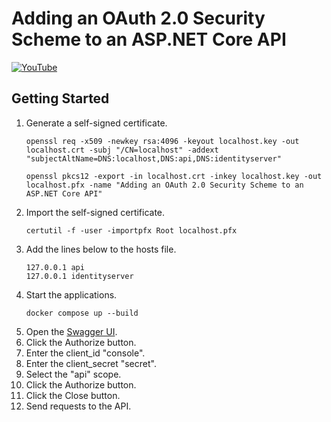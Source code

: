 # Adding an OAuth 2.0 Security Scheme to an ASP.NET Core API

[![YouTube](https://img.youtube.com/vi/eE_X8Y180zs/0.jpg)](https://www.youtube.com/watch?v=eE_X8Y180zs)

## Getting Started

1. Generate a self-signed certificate.
    ```shell
    openssl req -x509 -newkey rsa:4096 -keyout localhost.key -out localhost.crt -subj "/CN=localhost" -addext "subjectAltName=DNS:localhost,DNS:api,DNS:identityserver"
    ```
    ```shell
    openssl pkcs12 -export -in localhost.crt -inkey localhost.key -out localhost.pfx -name "Adding an OAuth 2.0 Security Scheme to an ASP.NET Core API"
    ```
1. Import the self-signed certificate.
    ```shell
    certutil -f -user -importpfx Root localhost.pfx
    ```
1. Add the lines below to the hosts file.
    ```text
    127.0.0.1 api
    127.0.0.1 identityserver
    ```
1. Start the applications.
    ```shell
    docker compose up --build
    ```
1. Open the [Swagger UI](https://api:5003/swagger).
1. Click the Authorize button.
1. Enter the client_id "console".
1. Enter the client_secret "secret".
1. Select the "api" scope.
1. Click the Authorize button.
1. Click the Close button.
1. Send requests to the API.
